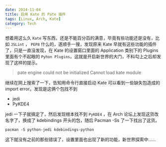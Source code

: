 ```yaml
---
date: 2014-11-04
title: 启用 Kate 的 Pate 插件
tags: [Linux, Arch, Kate]
category: Tech
---
```


想着用这么久 `Kate` 写东西，还是不能百分百的满意，毕竟有些功能还是没有，比如 `JSLint` ， `PEP8` 什么的，遂顺手一搜，发现原来 Kate 早就有这些功能的插件了，只是一直没发现，在 Kate 的设置窗口里面的 Application 类别下的 Plugins 里面有个不起眼的 `Pyhon Plugins`，这就是开启新世界的大门，不料勾上之后却发现了这样的提示。

> pate engine could not be initialized
> Cannot load kate module

继续在网上搜索了一下，告知用命令行直接启动 Kate 可以看到一些缺失包造成的 import error。发现是这俩个包找不到

-   jedi
-   PyKDE4

jedi 一下子就搞定了，然后发现根本找不到 `PyKDE4` ，在 Arch 论坛上发现这货改名字了，换成了 kdebindings 开头的包，随后 Pacman -Ss 了一下找出了这货。

    pacman -S python-jedi kdebindings-python

这下就没有之前的那些错误了，设置里面也出现了新的功能，新世界探索中……
